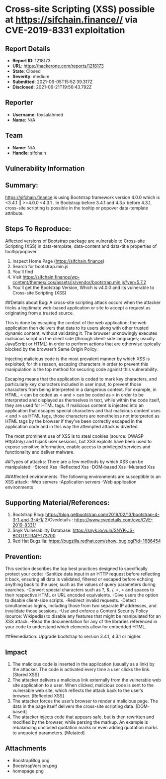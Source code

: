 # Cross-site Scripting (XSS) possible  at https://sifchain.finance// via CVE-2019-8331 exploitation

## Report Details
- **Report ID**: 1218173
- **URL**: https://hackerone.com/reports/1218173
- **State**: Closed
- **Severity**: medium
- **Submitted**: 2021-06-05T15:52:39.317Z
- **Disclosed**: 2021-06-21T19:56:43.792Z

## Reporter
- **Username**: foysalahmed
- **Name**: N/A

## Team
- **Name**: N/A
- **Handle**: sifchain

## Vulnerability Information
## Summary:
https://sifchain.finance is using Bootstrap framework version 4.0.0   which is <3.4.1 || >=4.0.0 <4.3.1  .
In Bootstrap before 3.4.1 and 4.3.x before 4.3.1, cross-site scripting is possible in the tooltip or popover data-template attribute.

## Steps To Reproduce:
Affected versions of Bootstrap package are vulnerable to Cross-site Scripting (XSS) in data-template, data-content and data-title properties of tooltip/popover.

  1. Inspect Home Page (https://sifchain.finance)
  2. Search for bootstrap.min.js
  3. You'll find <script type="text/javascript" src="https://sifchain.finance/wp-content/themes/icos/assets/js/vendor/bootstrap.min.js?ver=5.7.2" id="bootstrap-js"></script>
4. Visit https://sifchain.finance/wp-content/themes/icos/assets/js/vendor/bootstrap.min.js?ver=5.7.2
5. You'll get the Bootstrap Version, Which is v4.0.0 and its vulnerable to Cross-site Scripting (XSS)

##Details about Bug:
A cross-site scripting attack occurs when the attacker tricks a legitimate web-based application or site to accept a request as originating from a trusted source.

This is done by escaping the context of the web application; the web application then delivers that data to its users along with other trusted dynamic content, without validating it. The browser unknowingly executes malicious script on the client side (through client-side languages; usually JavaScript or HTML) in order to perform actions that are otherwise typically blocked by the browser’s Same Origin Policy.

Injecting malicious code is the most prevalent manner by which XSS is exploited; for this reason, escaping characters in order to prevent this manipulation is the top method for securing code against this vulnerability.

Escaping means that the application is coded to mark key characters, and particularly key characters included in user input, to prevent those characters from being interpreted in a dangerous context. For example, in HTML, < can be coded as &lt; and > can be coded as &gt; in order to be interpreted and displayed as themselves in text, while within the code itself, they are used for HTML tags. If malicious content is injected into an application that escapes special characters and that malicious content uses < and > as HTML tags, those characters are nonetheless not interpreted as HTML tags by the browser if they’ve been correctly escaped in the application code and in this way the attempted attack is diverted.

The most prominent use of XSS is to steal cookies (source: OWASP HttpOnly) and hijack user sessions, but XSS exploits have been used to expose sensitive information, enable access to privileged services and functionality and deliver malware. 

##Types of attacks:
There are a few methods by which XSS can be manipulated:
-Stored Xss
-Reflected Xss
-DOM-based Xss
-Mutated Xss

##Affected environments:
The following environments are susceptible to an XSS attack:
-Web servers
-Application servers
-Web application environments

## Supporting Material/References:
1) Bootstrap Blog: https://blog.getbootstrap.com/2019/02/13/bootstrap-4-3-1-and-3-4-1/
2)Cvedetails : https://www.cvedetails.com/cve/CVE-2019-8331/
3) Snyk Vulnerability Database: https://snyk.io/vuln/SNYK-JS-BOOTSTRAP-173700 
4) Red Hat Bugzilla: https://bugzilla.redhat.com/show_bug.cgi?id=1686454
  
## Prevention: 
This section describes the top best practices designed to specifically protect your code:
    -Sanitize data input in an HTTP request before reflecting it back, ensuring all data is validated, filtered or escaped before echoing anything back to the user, such as the values of query parameters during searches.
    -Convert special characters such as ?, &, /, <, > and spaces to their respective HTML or URL encoded equivalents.
    -Give users the option to disable client-side scripts.
    -Redirect invalid requests.
    -Detect simultaneous logins, including those from two separate IP addresses, and invalidate those sessions.
    -Use and enforce a Content Security Policy (source: Wikipedia) to disable any features that might be manipulated for an XSS attack.
    -Read the documentation for any of the libraries referenced in your code to understand which elements allow for embedded HTML.

##Remediation:
Upgrade bootstrap to version 3.4.1, 4.3.1 or higher.

## Impact

1) The malicious code is inserted in the application (usually as a link) by the attacker. The code is activated every time a user clicks the link. [Stored XSS]
2) The attacker delivers a malicious link externally from the vulnerable web site application to a user. When clicked, malicious code is sent to the vulnerable web site, which reflects the attack back to the user’s browser. [Reflected XSS]
3) The attacker forces the user’s browser to render a malicious page. The data in the page itself delivers the cross-site scripting data. [DOM-based]
4) The attacker injects code that appears safe, but is then rewritten and modified by the browser, while parsing the markup. An example is rebalancing unclosed quotation marks or even adding quotation marks to unquoted parameters. [Mutated]

## Attachments
- BoostrapBlog.png
- BootstrapVersion.png
- homepage.png
